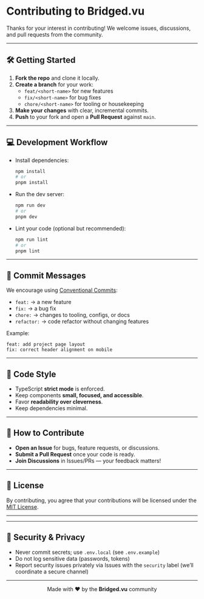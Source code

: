# Contributing to Bridged.vu

Thanks for your interest in contributing! We welcome issues, discussions, and pull requests from the community.

---

## 🛠 Getting Started

1. **Fork the repo** and clone it locally.
2. **Create a branch** for your work:
   - `feat/<short-name>` for new features
   - `fix/<short-name>` for bug fixes
   - `chore/<short-name>` for tooling or housekeeping
3. **Make your changes** with clear, incremental commits.
4. **Push** to your fork and open a **Pull Request** against `main`.

---

## 💻 Development Workflow

- Install dependencies:

  ```bash
  npm install
  # or
  pnpm install
  ```

- Run the dev server:

  ```bash
  npm run dev
  # or
  pnpm dev
  ```

- Lint your code (optional but recommended):
  ```bash
  npm run lint
  # or
  pnpm lint
  ```

---

## 📝 Commit Messages

We encourage using [Conventional Commits](https://www.conventionalcommits.org/):

- `feat:` → a new feature
- `fix:` → a bug fix
- `chore:` → changes to tooling, configs, or docs
- `refactor:` → code refactor without changing features

Example:

```
feat: add project page layout
fix: correct header alignment on mobile
```

---

## 🎨 Code Style

- TypeScript **strict mode** is enforced.
- Keep components **small, focused, and accessible**.
- Favor **readability over cleverness**.
- Keep dependencies minimal.

---

## 🤝 How to Contribute

- **Open an Issue** for bugs, feature requests, or discussions.
- **Submit a Pull Request** once your code is ready.
- **Join Discussions** in Issues/PRs — your feedback matters!

---

## 📜 License

By contributing, you agree that your contributions will be licensed under the [MIT License](LICENSE).

---

---

## 🔐 Security & Privacy

- Never commit secrets; use `.env.local` (see `.env.example`)
- Do not log sensitive data (passwords, tokens)
- Report security issues privately via Issues with the `security` label (we’ll coordinate a secure channel)

---

<p align="center">
  Made with ❤️ by the <b>Bridged.vu</b> community
</p>
